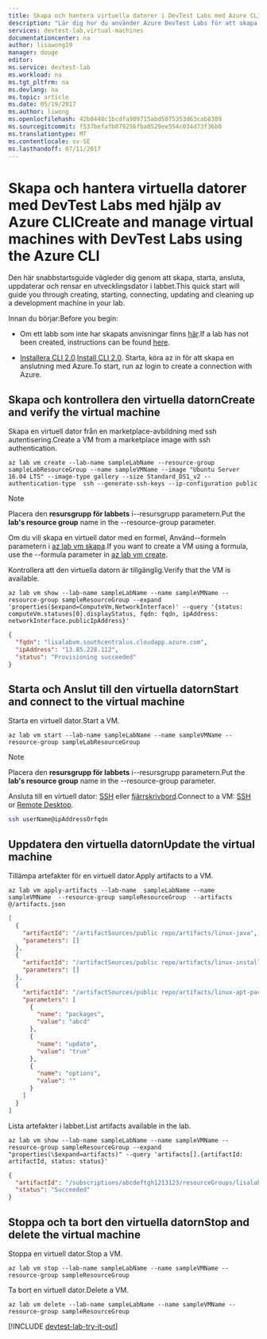 ```yaml
---
title: Skapa och hantera virtuella datorer i DevTest Labs med Azure CLI | Microsoft Docs
description: "Lär dig hur du använder Azure DevTest Labs för att skapa och hantera virtuella datorer med Azure CLI 2.0"
services: devtest-lab,virtual-machines
documentationcenter: na
author: lisawong19
manager: douge
editor: 
ms.service: devtest-lab
ms.workload: na
ms.tgt_pltfrm: na
ms.devlang: na
ms.topic: article
ms.date: 05/19/2017
ms.author: liwong
ms.openlocfilehash: 42b0448c1bcdfa909715abd5075353d63cab8389
ms.sourcegitcommit: f537befafb079256fba0529ee554c034d73f36b0
ms.translationtype: MT
ms.contentlocale: sv-SE
ms.lasthandoff: 07/11/2017
---
```

# <a name="create-and-manage-virtual-machines-with-devtest-labs-using-the-azure-cli"></a><span data-ttu-id="3d1b8-103">Skapa och hantera virtuella datorer med DevTest Labs med hjälp av Azure CLI</span><span class="sxs-lookup"><span data-stu-id="3d1b8-103">Create and manage virtual machines with DevTest Labs using the Azure CLI</span></span>
<span data-ttu-id="3d1b8-104">Den här snabbstartsguide vägleder dig genom att skapa, starta, ansluta, uppdaterar och rensar en utvecklingsdator i labbet.</span><span class="sxs-lookup"><span data-stu-id="3d1b8-104">This quick start will guide you through creating, starting, connecting, updating and cleaning up a development machine in your lab.</span></span> 

<span data-ttu-id="3d1b8-105">Innan du börjar:</span><span class="sxs-lookup"><span data-stu-id="3d1b8-105">Before you begin:</span></span>

* <span data-ttu-id="3d1b8-106">Om ett labb som inte har skapats anvisningar finns [här](devtest-lab-create-lab.md).</span><span class="sxs-lookup"><span data-stu-id="3d1b8-106">If a lab has not been created, instructions can be found [here](devtest-lab-create-lab.md).</span></span>

* <span data-ttu-id="3d1b8-107">[Installera CLI 2.0](https://docs.microsoft.com/cli/azure/install-azure-cli).</span><span class="sxs-lookup"><span data-stu-id="3d1b8-107">[Install CLI 2.0](https://docs.microsoft.com/cli/azure/install-azure-cli).</span></span> <span data-ttu-id="3d1b8-108">Starta, köra az in för att skapa en anslutning med Azure.</span><span class="sxs-lookup"><span data-stu-id="3d1b8-108">To start, run az login to create a connection with Azure.</span></span> 

## <a name="create-and-verify-the-virtual-machine"></a><span data-ttu-id="3d1b8-109">Skapa och kontrollera den virtuella datorn</span><span class="sxs-lookup"><span data-stu-id="3d1b8-109">Create and verify the virtual machine</span></span> 
<span data-ttu-id="3d1b8-110">Skapa en virtuell dator från en marketplace-avbildning med ssh autentisering.</span><span class="sxs-lookup"><span data-stu-id="3d1b8-110">Create a VM from a marketplace image with ssh authentication.</span></span>
```azurecli
az lab vm create --lab-name sampleLabName --resource-group sampleLabResourceGroup --name sampleVMName --image "Ubuntu Server 16.04 LTS" --image-type gallery --size Standard_DS1_v2 --authentication-type  ssh --generate-ssh-keys --ip-configuration public 
```
> [!NOTE]
> <span data-ttu-id="3d1b8-111">Placera den **resursgrupp för labbets** i--resursgrupp parametern.</span><span class="sxs-lookup"><span data-stu-id="3d1b8-111">Put the **lab's resource group** name in the --resource-group parameter.</span></span>
>

<span data-ttu-id="3d1b8-112">Om du vill skapa en virtuell dator med en formel, Använd--formeln parametern i [az lab vm skapa](https://docs.microsoft.com/cli/azure/lab/vm#create).</span><span class="sxs-lookup"><span data-stu-id="3d1b8-112">If you want to create a VM using a formula, use the --formula parameter in [az lab vm create](https://docs.microsoft.com/cli/azure/lab/vm#create).</span></span>


<span data-ttu-id="3d1b8-113">Kontrollera att den virtuella datorn är tillgänglig.</span><span class="sxs-lookup"><span data-stu-id="3d1b8-113">Verify that the VM is available.</span></span>
```azurecli
az lab vm show --lab-name sampleLabName --name sampleVMName --resource-group sampleResourceGroup --expand 'properties($expand=ComputeVm,NetworkInterface)' --query '{status: computeVm.statuses[0].displayStatus, fqdn: fqdn, ipAddress: networkInterface.publicIpAddress}'
```
```json
{
  "fqdn": "lisalabvm.southcentralus.cloudapp.azure.com",
  "ipAddress": "13.85.228.112",
  "status": "Provisioning succeeded"
}
```

## <a name="start-and-connect-to-the-virtual-machine"></a><span data-ttu-id="3d1b8-114">Starta och Anslut till den virtuella datorn</span><span class="sxs-lookup"><span data-stu-id="3d1b8-114">Start and connect to the virtual machine</span></span>
<span data-ttu-id="3d1b8-115">Starta en virtuell dator.</span><span class="sxs-lookup"><span data-stu-id="3d1b8-115">Start a VM.</span></span>
```azurecli
az lab vm start --lab-name sampleLabName --name sampleVMName --resource-group sampleLabResourceGroup
```
> [!NOTE]
> <span data-ttu-id="3d1b8-116">Placera den **resursgrupp för labbets** i--resursgrupp parametern.</span><span class="sxs-lookup"><span data-stu-id="3d1b8-116">Put the **lab's resource group** name in the --resource-group parameter.</span></span>
>

<span data-ttu-id="3d1b8-117">Ansluta till en virtuell dator: [SSH](../virtual-machines/linux/mac-create-ssh-keys.md) eller [fjärrskrivbord](../virtual-machines/windows/connect-logon.md).</span><span class="sxs-lookup"><span data-stu-id="3d1b8-117">Connect to a VM: [SSH](../virtual-machines/linux/mac-create-ssh-keys.md) or [Remote Desktop](../virtual-machines/windows/connect-logon.md).</span></span>
```bash
ssh userName@ipAddressOrfqdn 
```

## <a name="update-the-virtual-machine"></a><span data-ttu-id="3d1b8-118">Uppdatera den virtuella datorn</span><span class="sxs-lookup"><span data-stu-id="3d1b8-118">Update the virtual machine</span></span>
<span data-ttu-id="3d1b8-119">Tillämpa artefakter för en virtuell dator.</span><span class="sxs-lookup"><span data-stu-id="3d1b8-119">Apply artifacts to a VM.</span></span>
```azurecli
az lab vm apply-artifacts --lab-name  sampleLabName --name sampleVMName  --resource-group sampleResourceGroup  --artifacts @/artifacts.json
```

```json
[
  {
    "artifactId": "/artifactSources/public repo/artifacts/linux-java",
    "parameters": []
  },
  {
    "artifactId": "/artifactSources/public repo/artifacts/linux-install-nodejs",
    "parameters": []
  },
  {
    "artifactId": "/artifactSources/public repo/artifacts/linux-apt-package",
    "parameters": [
      {
        "name": "packages",
        "value": "abcd"
      },
      {
        "name": "update",
        "value": "true"
      },
      {
        "name": "options",
        "value": ""
      }
    ]
  } 
]
```

<span data-ttu-id="3d1b8-120">Lista artefakter i labbet.</span><span class="sxs-lookup"><span data-stu-id="3d1b8-120">List artifacts available in the lab.</span></span>
```azurecli
az lab vm show --lab-name sampleLabName --name sampleVMName --resource-group sampleResourceGroup --expand "properties(\$expand=artifacts)" --query 'artifacts[].{artifactId: artifactId, status: status}'
```
```json
{
  "artifactId": "/subscriptions/abcdeftgh1213123/resourceGroups/lisalab123RG822645/providers/Microsoft.DevTestLab/labs/lisalab123/artifactSources/public repo/artifacts/linux-install-nodejs",
  "status": "Succeeded"
}
```

## <a name="stop-and-delete-the-virtual-machine"></a><span data-ttu-id="3d1b8-121">Stoppa och ta bort den virtuella datorn</span><span class="sxs-lookup"><span data-stu-id="3d1b8-121">Stop and delete the virtual machine</span></span>    
<span data-ttu-id="3d1b8-122">Stoppa en virtuell dator.</span><span class="sxs-lookup"><span data-stu-id="3d1b8-122">Stop a VM.</span></span>
```azurecli
az lab vm stop --lab-name sampleLabName --name sampleVMName --resource-group sampleResourceGroup
```

<span data-ttu-id="3d1b8-123">Ta bort en virtuell dator.</span><span class="sxs-lookup"><span data-stu-id="3d1b8-123">Delete a VM.</span></span>
```azurecli
az lab vm delete --lab-name sampleLabName --name sampleVMName --resource-group sampleResourceGroup
```

[!INCLUDE [devtest-lab-try-it-out](../../includes/devtest-lab-try-it-out.md)]